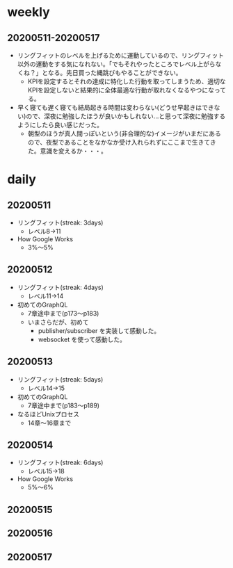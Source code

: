 # weekly
## 20200511-20200517
* リングフィットのレベルを上げるために運動しているので、リングフィット以外の運動をする気になれない。「でもそれやったところでレベル上がらなくね？」となる。先日買った縄跳びもやることができない。
  * KPIを設定するとそれの達成に特化した行動を取ってしまうため、適切なKPIを設定しないと結果的に全体最適な行動が取れなくなるやつになってる。
* 早く寝ても遅く寝ても結局起きる時間は変わらない(どうせ早起きはできない)ので、深夜に勉強したほうが良いかもしれない...と思って深夜に勉強するようにしたら良い感じだった。
  * 朝型のほうが真人間っぽいという(非合理的な)イメージがいまだにあるので、夜型であることをなかなか受け入れられずにここまで生きてきた。意識を変えるか・・・。

# daily
## 20200511
* リングフィット(streak: 3days)
  * レベル8→11
* How Google Works
  * 3%〜5%

## 20200512
* リングフィット(streak: 4days)
  * レベル11→14
* 初めてのGraphQL
  * 7章途中まで(p173〜p183)
  * いまさらだが、初めて
    * publisher/subscriber を実装して感動した。
    * websocket を使って感動した。

## 20200513
* リングフィット(streak: 5days)
  * レベル14→15
* 初めてのGraphQL
  * 7章途中まで(p183〜p189)
* なるほどUnixプロセス
  * 14章〜16章まで

## 20200514
* リングフィット(streak: 6days)
  * レベル15→18
* How Google Works
  * 5%〜6%

## 20200515

## 20200516

## 20200517

